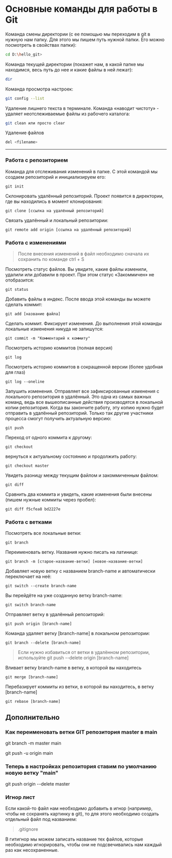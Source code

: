 # Основные команды для работы в Git

Команда смены директории (с ее помощью мы переходим в git в нужную нам папку. Для этого мы пишем путь нужной папки. Его можно посмотреть в свойствах папки): 
```sh
cd D:\hello_git>
```

Команда текущей директории (покажет нам, в какой папке мы находимся, весь путь до нее и какие файлы в ней лежат): 
```sh
dir
```

Команда просмотра настроек: 
```sh
git config --list
```
Удаление лишнего текста в терминале. Команда «наводит чистоту» - удаляет неотслеживаемые файлы из рабочего каталога:
```sh
git clean или просто clear
```
Удаление файлов
```sh
del <filename>
```
---
### Работа с репозиторием

Команда для отслеживания изменений в папке. С этой командой мы создаем репозиторий и инициализируем его:
```
git init
```
Склонировать удалённый репозиторий. Проект появится в директории, где вы находились в момент клонирования:
```
git clone [ссылка на удалённый репозиторий]
```
Связать удалённый и локальный репозитории:
```
git remote add origin [ссылка на удалённый репозиторий]
```

### Работа с изменениями
> После внесения изменений в файл необходимо сначала их сохранить по команде ctrl + S

Посмотреть статус файлов. Вы увидите, какие файлы изменили, удалили или добавили в проект. При этом статус «Закоммичен» не отобразится:
```
git status
```
Добавить файлы в индекс. После ввода этой команды вы можете сделать коммит:
```
git add [название файла]
```
Сделать коммит. Фиксирует изменения. До выполнения этой команды локальные изменения никуда не запишутся:
```
git commit -m "Комментарий к коммиту" 
```
Посмотреть историю коммитов (полная версия)
```
git log 
```
Посмотреть историю коммитов в сокращенной версии (более удобная для глаз)
```
git log --oneline 
```
Запушить изменения. Отправляет все зафиксированные изменения с локального репозитория в удалённый. Это одна из самых важных команд, ведь все вышеописанные действия производятся в локальной копии репозитория. Когда вы закончите работу, эту копию нужно будет отправить в удалённый репозиторий. Только так другие участники процесса смогут получить актуальную версию:
```
git push 
```

Переход от одного коммита к другому:
```
git checkout
```

вернуться к актуальному состоянию и продолжить работу:
```
git checkout master
```

Увидеть разницу между текущим файлом и закоммиченным файлом:
```
git diff
```
Сравнить два коммита и увидеть, какие изменения были внесены (пишем нужные коммиты через пробел):
```
git diff f5cfea8 bd2227e
```

### Работа с ветками

Посмотреть все локальные ветки:
```
git branch 
```
Переименовать ветку. Названия нужно писать на латинице:
```
git branch -m [старое-название-ветки] [новое-название-ветки] 
```
Добавляет новую ветку с названием branch-name и автоматически переключает на неё:
```
git switch --create branch-name 
```
Вы перейдёте на уже созданную ветку branch-name:
```
git switch branch-name 
```
Отправляет ветку в удалённый репозиторий:
```
git push origin [branch-name] 
```
Команда удаляет ветку [branch-name] в локальном репозитории:
```
git branch --delete [branch-name] 
```
> Если нужно избавиться от ветки в удалённом репозитории, используйте git push --delete origin [branch-name]

Вливает ветку branch-name в ветку, в которой вы находитесь
```
git merge [branch-name] 
```
Перебазирует коммиты из ветки, в которой вы находитесь, в ветку [branch-name]
```
git rebase [branch-name] 
```

## Дополнительно

### Как переименовать ветки GIT репозитория master в main
git branch -m master main

git push -u origin main
### Теперь в настройках репозитория ставим по умолчанию новую ветку "main"
git push origin --delete master

### Игнор лист
Если какой-то файл нам необходимо добавить в игнор (например, чтобы не сохранять картинку в git), то для этого необходимо создать отдельный файл под названием: 
>.gitignore

В гитигнор мы можем записать название тех файлов, которые необходимо игнорировать, чтобы они не подсвечивались нам каждый раз как несохраненные. 

